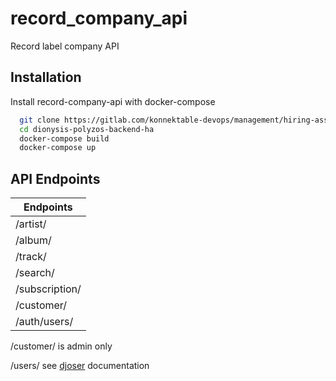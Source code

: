 # record_company_api
Record label company API

## Installation

Install record-company-api with docker-compose

```bash
  git clone https://gitlab.com/konnektable-devops/management/hiring-assessments/dionysis-polyzos-backend-ha.git
  cd dionysis-polyzos-backend-ha
  docker-compose build
  docker-compose up
```

## API Endpoints

| Endpoints     | 
|---------------| 
| /artist/      |
| /album/       |
| /track/       |
| /search/      |
| /subscription/ |
| /customer/    |
| /auth/users/  |

/customer/ is admin only

/users/ see [djoser](https://djoser.readthedocs.io/en/latest/getting_started.html) documentation